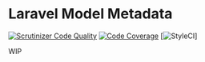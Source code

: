 # Laravel Model Metadata

[![Scrutinizer Code Quality](https://scrutinizer-ci.com/g/wearetherobots/laravel-metadatable/badges/quality-score.png?b=master)](https://scrutinizer-ci.com/g/wearetherobots/laravel-metadatable/?branch=master)
[![Code Coverage](https://scrutinizer-ci.com/g/wearetherobots/laravel-metadatable/badges/coverage.png?b=master)](https://scrutinizer-ci.com/g/wearetherobots/laravel-metadatable/?branch=master)
[![StyleCI](https://github.styleci.io/repos/143773998/shield?branch=master)]

WIP
